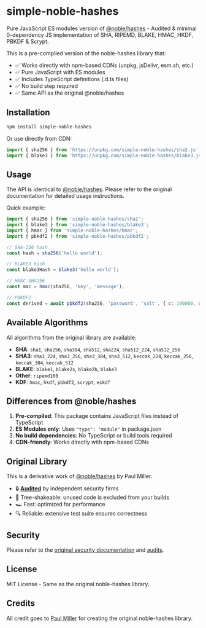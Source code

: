 # simple-noble-hashes

Pure JavaScript ES modules version of [@noble/hashes](https://github.com/paulmillr/noble-hashes) - Audited & minimal 0-dependency JS implementation of SHA, RIPEMD, BLAKE, HMAC, HKDF, PBKDF & Scrypt.

This is a pre-compiled version of the noble-hashes library that:
- ✅ Works directly with npm-based CDNs (unpkg, jsDelivr, esm.sh, etc.)
- ✅ Pure JavaScript with ES modules
- ✅ Includes TypeScript definitions (.d.ts files)
- ✅ No build step required
- ✅ Same API as the original @noble/hashes

## Installation

```bash
npm install simple-noble-hashes
```

Or use directly from CDN:

```js
import { sha256 } from 'https://unpkg.com/simple-noble-hashes/sha2.js';
import { blake3 } from 'https://unpkg.com/simple-noble-hashes/blake3.js';
```

## Usage

The API is identical to [@noble/hashes](https://github.com/paulmillr/noble-hashes). Please refer to the original documentation for detailed usage instructions.

Quick example:

```js
import { sha256 } from 'simple-noble-hashes/sha2';
import { blake3 } from 'simple-noble-hashes/blake3';
import { hmac } from 'simple-noble-hashes/hmac';
import { pbkdf2 } from 'simple-noble-hashes/pbkdf2';

// SHA-256 hash
const hash = sha256('hello world');

// BLAKE3 hash
const blake3Hash = blake3('hello world');

// HMAC-SHA256
const mac = hmac(sha256, 'key', 'message');

// PBKDF2
const derived = await pbkdf2(sha256, 'password', 'salt', { c: 100000, dkLen: 32 });
```

## Available Algorithms

All algorithms from the original library are available:

- **SHA**: `sha1`, `sha256`, `sha384`, `sha512`, `sha224`, `sha512_224`, `sha512_256`
- **SHA3**: `sha3_224`, `sha3_256`, `sha3_384`, `sha3_512`, `keccak_224`, `keccak_256`, `keccak_384`, `keccak_512`
- **BLAKE**: `blake1`, `blake2s`, `blake2b`, `blake3`
- **Other**: `ripemd160`
- **KDF**: `hmac`, `hkdf`, `pbkdf2`, `scrypt`, `eskdf`

## Differences from @noble/hashes

1. **Pre-compiled**: This package contains JavaScript files instead of TypeScript
2. **ES Modules only**: Uses `"type": "module"` in package.json
3. **No build dependencies**: No TypeScript or build tools required
4. **CDN-friendly**: Works directly with npm-based CDNs

## Original Library

This is a derivative work of [@noble/hashes](https://github.com/paulmillr/noble-hashes) by Paul Miller.

- 🔒 [**Audited**](https://github.com/paulmillr/noble-hashes#security) by independent security firms
- 🔻 Tree-shakeable: unused code is excluded from your builds
- 🏎 Fast: optimized for performance
- 🔍 Reliable: extensive test suite ensures correctness

## Security

Please refer to the [original security documentation](https://github.com/paulmillr/noble-hashes#security) and [audits](https://github.com/paulmillr/noble-hashes/tree/main/audit).

## License

MIT License - Same as the original noble-hashes library.

## Credits

All credit goes to [Paul Miller](https://paulmillr.com) for creating the original noble-hashes library.